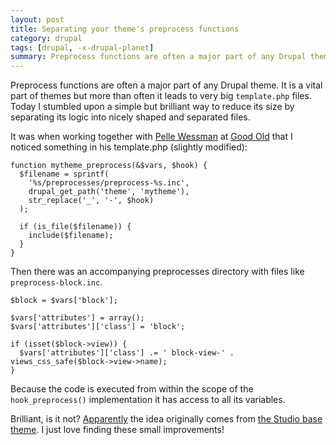 ```yaml
---
layout: post
title: Separating your theme's preprocess functions
category: drupal
tags: [drupal, -x-drupal-planet]
summary: Preprocess functions are often a major part of any Drupal theme. It is a vital part of themes but more than often it leads to very big `template.php` files. Today I stumbled upon a simple but brilliant way to reduce its size by separating its logic into nicely shaped and separated files.
---
```

Preprocess functions are often a major part of any Drupal theme. It is a vital part of themes but more than often it leads to very big `template.php` files. Today I stumbled upon a simple but brilliant way to reduce its size by separating its logic into nicely shaped and separated files.

It was when working together with [Pelle Wessman](http://kodfabrik.se/) at [Good Old](http://goodold.se/) that I noticed something in his template.php (slightly modified):

    function mytheme_preprocess(&$vars, $hook) {
      $filename = sprintf(
        '%s/preprocesses/preprocess-%s.inc',
        drupal_get_path('theme', 'mytheme'),
        str_replace('_', '-', $hook)
      );

      if (is_file($filename)) {
        include($filename);
      }
    }

Then there was an accompanying preprocesses directory with files like `preprocess-block.inc`.

    $block = $vars['block'];

    $vars['attributes'] = array();
    $vars['attributes']['class'] = 'block';

    if (isset($block->view)) {
      $vars['attributes']['class'] .= ' block-view-' . views_css_safe($block->view->name);
    }

Because the code is executed from within the scope of the `hook_preprocess()` implementation it has access to all its variables.

Brilliant, is it not? [Apparently](http://twitter.com/voxpelli/statuses/42661571473842176) the idea originally comes from [the Studio base theme](http://drupal.org/project/studio). I just love finding these small improvements!
